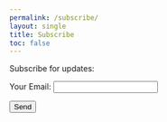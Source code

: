 ```yaml
---
permalink: /subscribe/
layout: single
title: Subscribe
toc: false
---
```


Subscribe for updates:

<form name="contact" method="POST" data-netlify="true">
  <p>
    <label>Your Email: <input type="email" name="email" /></label>
  </p>
  <p>
    <button type="submit">Send</button>
  </p>
</form>
